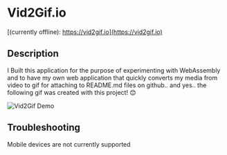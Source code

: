 # Vid2Gif.io

[(currently offline): https://vid2gif.io](https://vid2gif.io)

## Description 

I Built this application for the purpose of experimenting with WebAssembly and to have my own web application that quickly converts my media from video to gif for attaching to README.md files on github.. and yes.. the following gif was created with this project! 😊

![Vid2Gif Demo](assets/vid2gif.gif)

## Troubleshooting

Mobile devices are not currently supported

